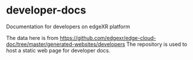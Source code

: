 # developer-docs
Documentation for developers on edgeXR platform

The data here is from https://github.com/edgexr/edge-cloud-doc/tree/master/generated-websites/developers
The repository is used to host a static web page for developer docs.
